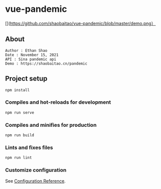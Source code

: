 # vue-pandemic
[](https://github.com/shaobaitao/vue-pandemic/blob/master/demo.png）
## About
```
Author : Ethan Shao
Date : November 15, 2021
API : Sina pandemic api
Demo : https://shaobaitao.cn/pandemic
```

## Project setup
```
npm install
```

### Compiles and hot-reloads for development
```
npm run serve
```

### Compiles and minifies for production
```
npm run build
```

### Lints and fixes files
```
npm run lint
```

### Customize configuration
See [Configuration Reference](https://cli.vuejs.org/config/).
